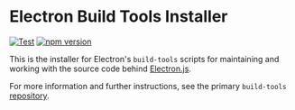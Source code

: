 # Electron Build Tools Installer

[![Test](https://github.com/electron/build-tools-installer/actions/workflows/test.yml/badge.svg)](https://github.com/electron/build-tools-installer/actions/workflows/test.yml)
[![npm version](http://img.shields.io/npm/v/@electron/build-tools.svg)](https://npmjs.org/package/@electron/build-tools)

This is the installer for Electron's `build-tools` scripts for maintaining and working with the source code behind [Electron.js](http://electronjs.org/).

For more information and further instructions, see the primary `build-tools` [repository](https://github.com/electron/build-tools).
